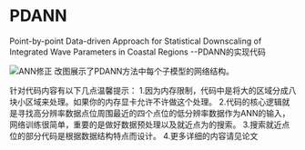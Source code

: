 # PDANN
Point-by-point Data-driven Approach for Statistical Downscaling of  Integrated Wave Parameters in Coastal Regions --PDANN的实现代码

![ANN修正](https://github.com/user-attachments/assets/8bf28d39-5764-454a-ace8-56bda85340aa)
改图展示了PDANN方法中每个子模型的网络结构。

针对代码内容有以下几点温馨提示：
1.因为内存限制，代码中是将大的区域分成八块小区域来处理。如果你的内存显卡允许不许做这个处理。
2.代码的核心逻辑就是寻找高分辨率数据点位周围最近的四个点位的低分辨率数据作为ANN的输入，网络训练很简单，重要的是做好数据预处理以及就近点为的搜索。
3.搜索就近点位的部分代码是根据数据结构特点而设计。
4.更多详细的内容请见论文


